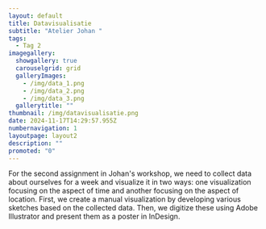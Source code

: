 ```yaml
---
layout: default
title: Datavisualisatie
subtitle: "Atelier Johan "
tags:
  - Tag 2
imagegallery:
  showgallery: true
  carouselgrid: grid
  galleryImages:
    - /img/data_1.png
    - /img/data_2.png
    - /img/data_3.png
  gallerytitle: ""
thumbnail: /img/datavisualisatie.png
date: 2024-11-17T14:29:57.955Z
numbernavigation: 1
layoutpage: layout2
description: ""
promoted: "0"
---
```

For the second assignment in Johan's workshop, we need to collect data about ourselves for a week and visualize it in two ways: one visualization focusing on the aspect of time and another focusing on the aspect of location. First, we create a manual visualization by developing various sketches based on the collected data. Then, we digitize these using Adobe Illustrator and present them as a poster in InDesign.